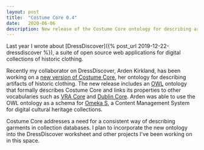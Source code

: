 ```yaml
---
layout: post
title:  "Costume Core 0.4"
date:   2020-06-06
description: New release of the Costume Core ontology for describing artifacts of historic clothing
---
```


Last year I wrote about [DressDiscover]({% post_url 2019-12-22-dressdiscover %}), a suite of open source web applications for digital collections of historic clothing.

Recently my collaborator on DressDiscover, Arden Kirkland, has been working on a [new version of Costume Core](http://www.ardenkirkland.com/costumecore/version-0-4/), her ontology for describing artifacts of historic clothing. The new release includes an [OWL](https://www.w3.org/OWL/) ontology that formally describes Costume Core and links its properties to other vocabularies such as [VRA Core](https://www.loc.gov/standards/vracore/) and [Dublin Core](https://dublincore.org/). Arden was able to use the OWL ontology as a schema for [Omeka S](https://omeka.org/s/), a Content Management System for digital cultural heritage collections.

Costume Core addresses a need for a consistent way of describing garments in collection databases. I plan to incorporate the new ontology into the DressDiscover worksheet and other projects I've been working on in this space. 